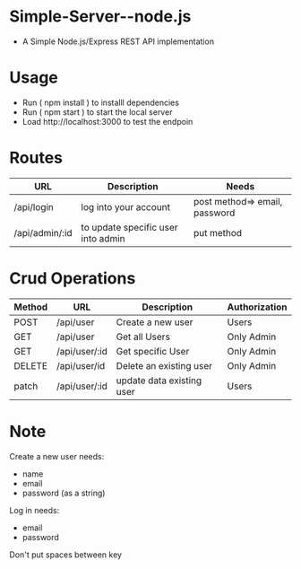 # Simple-Server--node.js
- A Simple Node.js/Express REST API implementation


# Usage
- Run ( npm install ) to installl dependencies 
- Run ( npm  start )  to start the local server
- Load http://localhost:3000 to test the endpoin 

# Routes
|      URL       |         Description                |             Needs                 |
| -------------- | ---------------------------------- | --------------------------------- |
| /api/login     | log into your account              | post method=>  email, password    |          
| /api/admin/:id | to update specific user into admin | put method                        |

# Crud Operations
| Method |      URL      |         Description          |     Authorization    |
| ------ | ------------- | ---------------------------- | -------------------- |
| POST   |/api/user      | Create a new user            |  Users               |
| GET    | /api/user     | Get all Users                |  Only Admin          |
| GET    | /api/user/:id | Get specific  User         |  Only Admin          |
| DELETE | /api/user/id  | Delete an existing user      |  Only Admin          |
| patch  | /api/user/:id      | update data existing user    |  Users               |

# Note
Create a new user needs:
- name
- email
- password (as a string)

Log in needs:
- email
- password

 Don't put spaces between key
